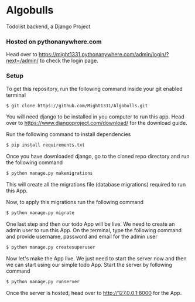 # Algobulls
Todolist backend, a Django Project

### Hosted on pythonanywhere.com
Head over to https://might1331.pythonanywhere.com/admin/login/?next=/admin/ to check the login page.

### Setup
To get this repository, run the following command inside your git enabled terminal
```bash
$ git clone https://github.com/Might1331/Algobulls.git
```
You will need django to be installed in you computer to run this app. Head over to https://www.djangoproject.com/download/ for the download guide.

Run the following command to install dependencies
```bash
$ pip install requirements.txt
```

Once you have downloaded django, go to the cloned repo directory and run the following command

```bash
$ python manage.py makemigrations
```

This will create all the migrations file (database migrations) required to run this App.

Now, to apply this migrations run the following command
```bash
$ python manage.py migrate
```

One last step and then our todo App will be live. We need to create an admin user to run this App. On the terminal, type the following command and provide username, password and email for the admin user
```bash
$ python manage.py createsuperuser
```

Now let's make the App live. We just need to start the server now and then we can start using our simple todo App. Start the server by following command

```bash
$ python manage.py runserver
```

Once the server is hosted, head over to http://127.0.0.1:8000 for the App.

